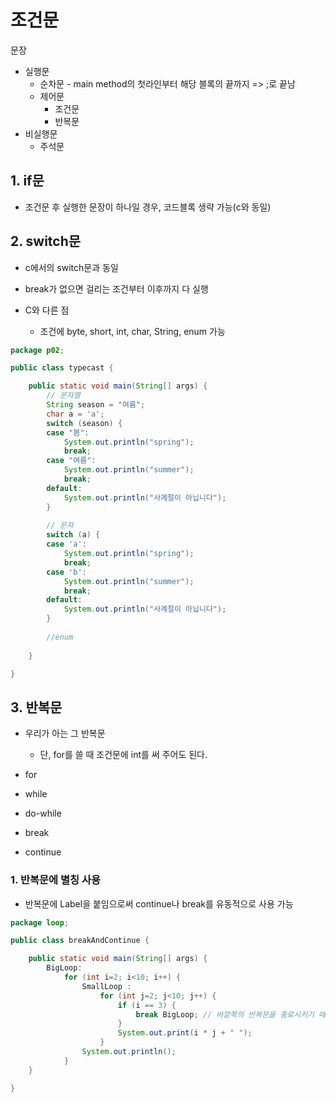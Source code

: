 # 조건문

문장

- 실행문
  - 순차문 - main method의 첫라인부터 해당 블록의 끝까지 => ;로 끝남
  - 제어문
    - 조건문
    - 반복문
- 비실행문
  - 주석문

## 1. if문

- 조건문 후 실행한 문장이 하나일 경우, 코드블록 생략 가능(c와 동일)



## 2. switch문

- c에서의 switch문과 동일

- break가 없으면 걸리는 조건부터 이후까지 다 실행
- C와 다른 점
  - 조건에 byte, short, int, char, String, enum 가능

```java
package p02;

public class typecast {

	public static void main(String[] args) {
        // 문자열
		String season = "여름";
		char a = 'a';
		switch (season) {
		case "봄":
			System.out.println("spring");
			break;
		case "여름":
			System.out.println("summer");
			break;
		default:
			System.out.println("사계절이 아닙니다");
		}	
		
        // 문자
		switch (a) {
		case 'a':
			System.out.println("spring");
			break;
		case 'b':
			System.out.println("summer");
			break;
		default:
			System.out.println("사계절이 아닙니다");
		}
        
        //enum
        
	}

}

```



## 3. 반복문

- 우리가 아는 그 반복문
  - 단, for를 쓸 때 조건문에 int를 써 주어도 된다.

- for
- while
- do-while
- break
- continue

### 1. 반복문에 별칭 사용

- 반복문에 Label을 붙임으로써 continue나 break를 유동적으로 사용 가능

```java
package loop;

public class breakAndContinue {

	public static void main(String[] args) {
		BigLoop:
			for (int i=2; i<10; i++) {
				SmallLoop :
					for (int j=2; j<10; j++) {
						if (i == 3) {
							break BigLoop; // 바깥쪽의 반복문을 종료시키기 때문에, 3단은 출력되지 않는다.
						}
						System.out.print(i * j + " ");
					}
				System.out.println();
			}
	}

}

```

